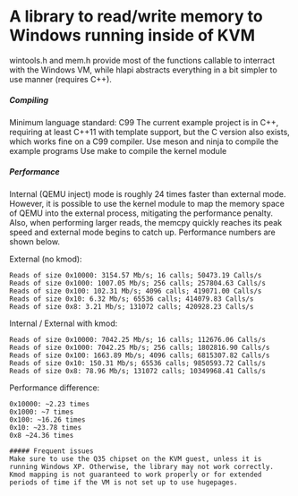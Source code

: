 # A library to read/write memory to Windows running inside of KVM

wintools.h and mem.h provide most of the functions callable to interract with the Windows VM, while hlapi abstracts everything in a bit simpler to use manner (requires C++).

##### Compiling
Minimum language standard: C99
The current example project is in C++, requiring at least C++11 with template support, but the C version also exists, which works fine on a C99 compiler.
Use meson and ninja to compile the example programs
Use make to compile the kernel module

##### Performance
Internal (QEMU inject) mode is roughly 24 times faster than external mode. However, it is possible to use the kernel module to map the memory space of QEMU into the external process, mitigating the performance penalty. Also, when performing larger reads, the memcpy quickly reaches its peak speed and external mode begins to catch up. Performance numbers are shown below.

External (no kmod):
```
Reads of size 0x10000: 3154.57 Mb/s; 16 calls; 50473.19 Calls/s
Reads of size 0x1000: 1007.05 Mb/s; 256 calls; 257804.63 Calls/s
Reads of size 0x100: 102.31 Mb/s; 4096 calls; 419071.00 Calls/s
Reads of size 0x10: 6.32 Mb/s; 65536 calls; 414079.83 Calls/s
Reads of size 0x8: 3.21 Mb/s; 131072 calls; 420928.23 Calls/s
```

Internal / External with kmod:
```
Reads of size 0x10000: 7042.25 Mb/s; 16 calls; 112676.06 Calls/s
Reads of size 0x1000: 7042.25 Mb/s; 256 calls; 1802816.90 Calls/s
Reads of size 0x100: 1663.89 Mb/s; 4096 calls; 6815307.82 Calls/s
Reads of size 0x10: 150.31 Mb/s; 65536 calls; 9850593.72 Calls/s
Reads of size 0x8: 78.96 Mb/s; 131072 calls; 10349968.41 Calls/s
```

Performance difference:
```
0x10000: ~2.23 times
0x1000: ~7 times
0x100: ~16.26 times
0x10: ~23.78 times
0x8 ~24.36 times

##### Frequent issues
Make sure to use the Q35 chipset on the KVM guest, unless it is running Windows XP. Otherwise, the library may not work correctly.
Kmod mapping is not guaranteed to work properly or for extended periods of time if the VM is not set up to use hugepages.
